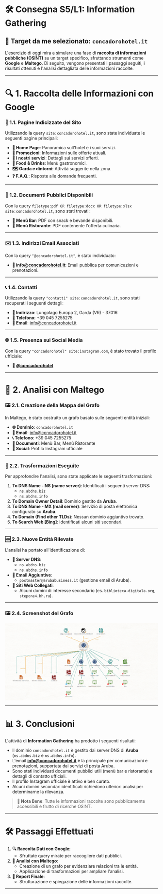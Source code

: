 # 🛠️ Consegna S5/L1: Information Gathering

## 🎯 **Target da me selezionato:** `concadorohotel.it`

L'esercizio di oggi mira a simulare una fase di **raccolta di informazioni pubbliche (OSINT)** su un target specifico, sfruttando strumenti come **Google** e **Maltego**. Di seguito, vengono presentati i passaggi seguiti, i risultati ottenuti e l'analisi dettagliata delle informazioni raccolte.

---

# 🔍 **1. Raccolta delle Informazioni con Google**

### 📑 1.1. Pagine Indicizzate del Sito
Utilizzando la query `site:concadorohotel.it`, sono state individuate le seguenti pagine principali:
- **🏨 Home Page**: Panoramica sull'hotel e i suoi servizi.
- **🎉 Promozioni**: Informazioni sulle offerte attuali.
- **🔧 I nostri servizi**: Dettagli sui servizi offerti.
- **🍴 Food & Drinks**: Menù gastronomici.
- **🗺️ Garda e dintorni**: Attività suggerite nella zona.
- **❓ F.A.Q.**: Risposte alle domande frequenti.

---

### 📄 1.2. Documenti Pubblici Disponibili
Con la query `filetype:pdf OR filetype:docx OR filetype:xlsx site:concadorohotel.it`, sono stati trovati:
- **📜 Menù Bar**: PDF con snack e bevande disponibili.
- **📜 Menù Ristorante**: PDF contenente l'offerta culinaria.

---

### ✉️ 1.3. Indirizzi Email Associati
Con la query `"@concadorohotel.it"`, è stato individuato:
- **📧 info@concadorohotel.it**: Email pubblica per comunicazioni e prenotazioni.

---

### 📞 1.4. Contatti
Utilizzando la query `"contatti" site:concadorohotel.it`, sono stati recuperati i seguenti dettagli:
- **📍 Indirizzo**: Lungolago Europa 2, Garda (VR) - 37016  
- **📱 Telefono**: +39 045 7255275  
- **📧 Email**: info@concadorohotel.it  

---

### 🌐 1.5. Presenza sui Social Media
Con la query `"concadorohotel" site:instagram.com`, è stato trovato il profilo ufficiale:
- **📸 [@concadorohotel](https://www.instagram.com/hotel_ristorante_conca_doro/)**

---

# 🧩 **2. Analisi con Maltego**

### 🖼️ 2.1. Creazione della Mappa del Grafo
In Maltego, è stato costruito un grafo basato sulle seguenti entità iniziali:
- **🌐 Dominio**: `concadorohotel.it`
- **📧 Email**: info@concadorohotel.it
- **📞 Telefono**: +39 045 7255275
- **📄 Documenti**: Menù Bar, Menù Ristorante
- **📸 Social**: Profilo Instagram ufficiale

---

### 🔄 2.2. Trasformazioni Eseguite
Per approfondire l'analisi, sono state applicate le seguenti trasformazioni:
1. **To DNS Name - NS (name server)**: Identificati i seguenti server DNS:
   - `ns.abdns.biz`
   - `ns.abdns.info`
2. **To Domain Owner Detail**: Dominio gestito da **Aruba**.
3. **To DNS Name - MX (mail server)**: Servizio di posta elettronica configurato su **Aruba**.
4. **To Domain (Find other TLDs)**: Nessun dominio aggiuntivo trovato.
5. **To Search Web [Bing]**: Identificati alcuni siti secondari.

---

### 🆕 2.3. Nuove Entità Rilevate
L'analisi ha portato all'identificazione di:
- **🔧 Server DNS**:
  - `ns.abdns.biz`
  - `ns.abdns.info`
- **📧 Email Aggiuntive**:
  - `postmaster@arubabusiness.it` (gestione email di Aruba).
- **🔗 Siti Web Collegati**:
  - Alcuni domini di interesse secondario (es. `biblioteca-digitala.org`, `stepone4.hh.ru`).

---

### 🖼️ 2.4. Screenshot del Grafo
![Screenshot del Grafo](./ScreenshotGraph.png "Graph tree concadorohotel.it")

---

# 📊 **3. Conclusioni**

L'attività di **Information Gathering** ha prodotto i seguenti risultati:
- Il dominio `concadorohotel.it` è gestito dai server DNS di **Aruba** (`ns.abdns.biz` e `ns.abdns.info`).
- L'email **info@concadorohotel.it** è la principale per comunicazioni e prenotazioni, supportata dai servizi di posta Aruba.
- Sono stati individuati documenti pubblici utili (menù bar e ristorante) e dettagli di contatto ufficiali.
- Il profilo Instagram ufficiale è attivo e ben curato.
- Alcuni domini secondari identificati richiedono ulteriori analisi per determinarne la rilevanza.

> **📌 Nota Bene**: Tutte le informazioni raccolte sono pubblicamente accessibili e frutto di ricerche OSINT.

---

# 🛠️ **Passaggi Effettuati**
1. **🔍 Raccolta Dati con Google**:
   - Sfruttate query mirate per raccogliere dati pubblici.
2. **🧩 Analisi con Maltego**:
   - Creazione di un grafo per evidenziare relazioni tra le entità.
   - Applicazione di trasformazioni per ampliare l'analisi.
3. **📖 Report Finale**:
   - Strutturazione e spiegazione delle informazioni raccolte.

---
